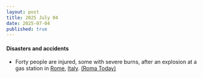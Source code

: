 ```yaml
---
layout: post
title: 2025 July 04
date: 2025-07-04
published: true
---
```



#### Disasters and accidents

* Forty people are injured, some with severe burns, after an explosion at a gas station in [Rome](https://en.wikipedia.org/wiki/Rome "Rome"), [Italy](https://en.wikipedia.org/wiki/Italy "Italy"). [(Roma Today)](https://www.romatoday.it/cronaca/esplosione-roma-oggi-incendio-4-luglio-2025.html)
